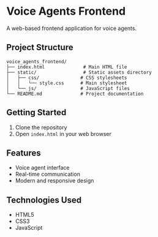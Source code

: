 # Voice Agents Frontend

A web-based frontend application for voice agents.

## Project Structure

```
voice_agents_frontend/
├── index.html              # Main HTML file
├── static/                 # Static assets directory
│   ├── css/               # CSS stylesheets
│   │   └── style.css      # Main stylesheet
│   └── js/                # JavaScript files
└── README.md              # Project documentation
```

## Getting Started

1. Clone the repository
2. Open `index.html` in your web browser

## Features

- Voice agent interface
- Real-time communication
- Modern and responsive design

## Technologies Used

- HTML5
- CSS3
- JavaScript 